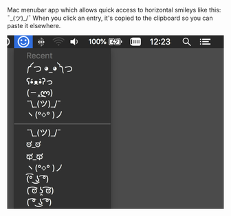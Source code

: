 Mac menubar app which allows quick access to horizontal smileys like this: ¯\_(ツ)\_/¯
When you click an entry, it's copied to the clipboard so you can paste it elsewhere.

![Demo](demo.png)
